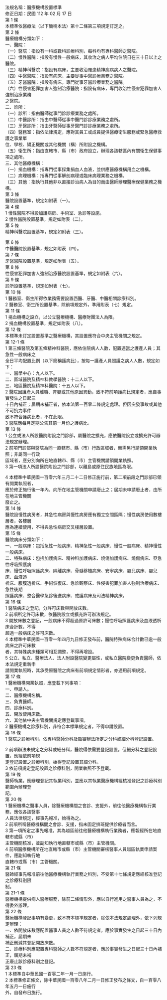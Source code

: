 法規名稱：醫療機構設置標準  
修正日期：民國 112 年 02 月 17 日  
第 1 條  
本標準依醫療法（以下簡稱本法）第十二條第三項規定訂定之。  
第 2 條  
醫療機構分類如下：  
一、醫院：  
（一）醫院：指設有一科或數科診療科別，每科均有專科醫師之醫院。  
（二）慢性醫院：指設有慢性一般病床，其收治之病人平均住院日在三十日以上之醫院。  
（三）精神科醫院：指設有病床，主要收治罹患精神疾病病人之醫院。  
（四）中醫醫院：指設有病床，主要從事中醫診療業務之醫院。  
（五）牙醫醫院：指設有病床，專門從事牙醫診療業務之醫院。  
（六）性侵害犯罪加害人強制治療醫院：指設有病床，專門收治性侵害犯罪加害人強制治療業務  
之醫院。  
二、診所：  
（一）診所：指由醫師從事門診診療業務之處所。  
（二）中醫診所：指由中醫師從事中醫門診診療業務之處所。  
（三）牙醫診所：指由牙醫師從事牙醫門診診療業務之處所。  
（四）醫務室：指依法律規定，應對其員工或成員提供醫療衛生服務或緊急醫療救護之事業單  
位、學校、矯正機關或其他機關（構）所附設之機構。  
（五）衛生所：指由直轄市、縣（市）政府設立，辦理各該轄區內有關衛生保健事項之處所。  
三、其他醫療機構：  
（一）捐血機構：指專門從事採集捐血人血液，並供應醫療機構用血之機構。  
（二）病理機構：指專門從事解剖病理或臨床病理業務之機構。  
（三）其他：指執行其他非以直接診治病人為目的而由醫師辦理醫療保健業務之機構。  
第 3 條  
醫院設置基準，規定如附表（一）。  
第 4 條  
1 慢性醫院不得設加護病房、手術室、急診等設施。  
2 慢性醫院設置基準，規定如附表（二）。  
第 5 條  
精神科醫院設置基準，規定如附表（三）。  


第 6 條  
中醫醫院設置基準，規定如附表（四）。  
第 7 條  
牙醫醫院設置基準，規定如附表（五）。  
第 8 條  
性侵害犯罪加害人強制治療醫院設置基準，規定如附表（六）。  
第 9 條  
診所設置基準，規定如附表（七）。  
第 10 條  
1 醫務室、衛生所得依業務需要設置西醫、牙醫、中醫相關診療科別。  
2 醫務室、衛生所設置基準，除前項規定外，準用附表（七）規定。  
第 11 條  
1 捐血機構之設立，以公立醫療機構、醫療財團法人為限。  
2 捐血機構設置基準，規定如附表（八）。  
第 12 條  
本標準未訂定設置基準之醫療機構，其設置應符合中央主管機關之規定。  
第 12-1 條  
1 第三條醫院及第五條精神科醫院，應依住院病人人數，配置適當之護產人員；其急性一般病床之  
全日平均配置比例（以下簡稱護病比），按每一護產人員照護之病人人數，規定如下：  
一、醫學中心：九人以下。  
二、區域醫院及精神科教學醫院：十二人以下。  
三、地區醫院及精神科醫院：十五人以下。  
2 醫院因護產人員離職、育嬰或其他原因異動，致不符前項護病比規定者，應自事實發生之日起三  
十日內補正；屆期未補正者，依本法第一百零二條規定處理。但因突發事故或其他不可抗力事件  
致不符合護病比者，不在此限。  
3 醫院應每月定期公告其前一月份之護病比。  
第 13 條  
1 公立或法人所設醫院附設之門診部，屬醫院之擴充，應依醫院設立或擴充許可辦法規定辦理。  
2 前項門診部與醫院為同一直轄市、縣（市）行政區域者，無需另行請領開業執照；非屬同一行政  
區域者，應分別向所在地直轄市、縣（市）主管機關請領開業執照。  
3 第一項法人所設醫院附設之門診部，以離島或原住民族地區為限。  


4 本標準中華民國一百零六年三月二十二日修正施行前，第二項前段之門診部已領有開業執照者，  
應於修正施行後一年內，向所在地主管機關申請廢止之；屆期未申請廢止者，由所在地主管機關  
廢止之。  
第 14 條  
醫院設慢性病房者，其急性病房與慢性病房應有獨立空間區隔；慢性病房使用數樓層者，各樓層  
應為連續使用，不得與急性病房交叉樓層設置。  
第 15 條  
醫院病床分類如下：  
一、一般病床：包括急性一般病床、精神急性一般病床、慢性一般病床、精神慢性一般病床。  
二、特殊病床：包括加護病床、精神科加護病床、燒傷加護病床、燒傷病床、亞急性呼吸照護病  
床、慢性呼吸照護病床、隔離病床、骨髓移植病床、安寧病床、嬰兒病床、嬰兒床、血液透  
析床、腹膜透析床、手術恢復床、急診觀察床、性侵害犯罪加害人強制治療病床、急性後期  
照護病床、整合醫學急診後送病床、戒護病床及司法精神病床。  
第 16 條  
1 醫院病床之登記，分許可床數與開放床數。  
2 前項所定許可床數，依醫院設立或擴充許可辦法規定。  
3 開放床數之登記，一般病床不得超過原許可床數；慢性呼吸照護病床及血液透析床合計數，不得  
超過一般病床之許可床數。  
4 本標準中華民國一百零一年四月九日修正發布前，醫院特殊病床合計數已逾一般病床之許可床數  
者，其特殊病床種類可相互調整，不得再增設。  
5 公立、私立、醫療法人、法人附設醫院變更屬性，或私立醫院變更負責醫師，依本法規定重新申  
請開業執照時，其承受原醫院之病床有前項規定情形者，亦適用前項規定。  
第 17 條  
1 醫療機構開業執照，應登載下列事項：  
一、申請人。  
二、醫療機構名稱。  
三、負責醫師。  
四、診療科別。  
五、開放使用床數。  
六、其他依中央主管機關規定應登載事項。  
2 醫療機構之診療科別，非符合本標準規定者，不得申請設置。  
第 18 條  
1 醫院之診療科別，依專科醫師分科及甄審辦法所定之分科或細分科登記設置。  


2 前項辦法未規定之分科或細分科，醫院得依需要登記設置。但細分科之登記設置，應經依前項規  
定登記設置之診療科別，始得登記設置其細分科。  
3 依前項規定登記設置之診療科別，開業執照不予登載。  
第 19 條  
醫師執業，應辦理登記其執業科別，並應以其執業醫療機構經核准登記之診療科別範圍內辦理登  
記。  
第 20 條  
1 醫療機構之醫事人員，除醫療機構間之會診、支援外，前往他醫療機構執行業務，應依各該醫事  
人員法律規定，經事先報准，始得為之。  
2 前項所稱醫療機構間之會診、支援，指未固定排班提供診療者而言。  
3 第一項所定之事先報准，其為越區前往他醫療機構執行業務者，應報經所在地直轄市或縣（市）  
主管機關核准，並副知執行地直轄市或縣（市）主管機關。  
4 前項醫療機構所在地直轄市或縣（市）主管機關審核醫事人員越區執業申請案件，應副知執行地  
直轄市或縣（市）主管機關。  
第 21 條  
醫師經事先報准前往他醫療機構執行業務之科別，不受第十七條規定應經核准登記之診療科別限  
制。  
第 21-1 條  
醫療機構提供病人醫療服務，除前二條情形外，應以自行進用之醫事人員為之，不得委外辦理。  
第 22 條  
醫療機構登記事項有變更，致不符本標準規定者，除依本法規定處理外，依下列規定辦理：  
一、依開放床數應配置醫事人員之人數不符規定者，應於事實發生之日起三十日內補正，屆期未  
補正刪減其登記開放床數。  
二、診療科別應配置專科醫師之人數不符規定者，應於事實發生之日起三十日內補正，屆期未補  
正廢止該診療科別之登記。  
第 23 條  
1 本標準自中華民國一百零二年一月一日施行。  
2 本標準修正條文，除中華民國一百零八年二月一日修正發布之條文，自一百零八年五月一日施行  
外，自發布日施行。  


